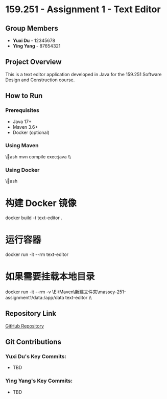 ﻿# 159.251 - Assignment 1 - Text Editor

## Group Members
- **Yuxi Du** - 12345678
- **Ying Yang** - 87654321

## Project Overview
This is a text editor application developed in Java for the 159.251 Software Design and Construction course.

## How to Run

### Prerequisites
- Java 17+
- Maven 3.6+
- Docker (optional)

### Using Maven
\\\ash
mvn compile exec:java
\\\

### Using Docker
\\\ash
# 构建 Docker 镜像
docker build -t text-editor .

# 运行容器
docker run -it --rm text-editor

# 如果需要挂载本地目录
docker run -it --rm -v \E:\Maven\新建文件夹\massey-251-assignment1/data:/app/data text-editor
\\\

## Repository Link
[GitHub Repository](https://github.com/lingran0131/251-Assignment1-2025-YuxiDu-YingYang)

## Git Contributions
### Yuxi Du's Key Commits:
- TBD

### Ying Yang's Key Commits:  
- TBD
